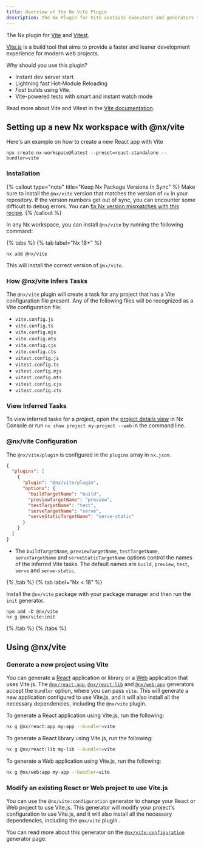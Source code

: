 ```yaml
---
title: Overview of the Nx Vite Plugin
description: The Nx Plugin for Vite contains executors and generators that support building applications using Vite. This page also explains how to configure Vite on your Nx workspace.
---
```


The Nx plugin for [Vite](https://vitejs.dev/) and [Vitest](https://vitest.dev/).

[Vite.js](https://vitejs.dev/) is a build tool that aims to provide a faster and leaner development experience for modern web projects.

Why should you use this plugin?

- Instant dev server start
- Lightning fast Hot-Module Reloading
- _Fast_ builds using Vite.
- Vite-powered tests with smart and instant watch mode

Read more about Vite and Vitest in the [Vite documentation](https://vitejs.dev/).

## Setting up a new Nx workspace with @nx/vite

Here's an example on how to create a new React app with Vite

```shell
npx create-nx-workspace@latest --preset=react-standalone --bundler=vite
```

### Installation

{% callout type="note" title="Keep Nx Package Versions In Sync" %}
Make sure to install the `@nx/vite` version that matches the version of `nx` in your repository. If the version numbers get out of sync, you can encounter some difficult to debug errors. You can [fix Nx version mismatches with this recipe](/recipes/tips-n-tricks/keep-nx-versions-in-sync).
{% /callout %}

In any Nx workspace, you can install `@nx/vite` by running the following command:

{% tabs %}
{% tab label="Nx 18+" %}

```shell
nx add @nx/vite
```

This will install the correct version of `@nx/vite`.

### How @nx/vite Infers Tasks

The `@nx/vite` plugin will create a task for any project that has a Vite configuration file present. Any of the following files will be recognized as a Vite configuration file:

- `vite.config.js`
- `vite.config.ts`
- `vite.config.mjs`
- `vite.config.mts`
- `vite.config.cjs`
- `vite.config.cts`
- `vitest.config.js`
- `vitest.config.ts`
- `vitest.config.mjs`
- `vitest.config.mts`
- `vitest.config.cjs`
- `vitest.config.cts`

### View Inferred Tasks

To view inferred tasks for a project, open the [project details view](/concepts/inferred-tasks) in Nx Console or run `nx show project my-project --web` in the command line.

### @nx/vite Configuration

The `@nx/vite/plugin` is configured in the `plugins` array in `nx.json`.

```json {% fileName="nx.json" %}
{
  "plugins": [
    {
      "plugin": "@nx/vite/plugin",
      "options": {
        "buildTargetName": "build",
        "previewTargetName": "preview",
        "testTargetName": "test",
        "serveTargetName": "serve",
        "serveStaticTargetName": "serve-static"
      }
    }
  ]
}
```

- The `buildTargetName`, `previewTargetName`, `testTargetName`, `serveTargetName` and `serveStaticTargetName` options control the names of the inferred Vite tasks. The default names are `build`, `preview`, `test`, `serve` and `serve-static`.

{% /tab %}
{% tab label="Nx < 18" %}

Install the `@nx/vite` package with your package manager and then run the `init` generator.

```shell
npm add -D @nx/vite
nx g @nx/vite:init
```

{% /tab %}
{% /tabs %}

## Using @nx/vite

### Generate a new project using Vite

You can generate a [React](/nx-api/react) application or library or a [Web](/nx-api/web) application that uses Vite.js. The [`@nx/react:app`](/nx-api/react/generators/application), [`@nx/react:lib`](/nx-api/react/generators/library) and [`@nx/web:app`](/nx-api/web/generators/application) generators accept the `bundler` option, where you can pass `vite`. This will generate a new application configured to use Vite.js, and it will also install all the necessary dependencies, including the `@nx/vite` plugin.

To generate a React application using Vite.js, run the following:

```bash
nx g @nx/react:app my-app --bundler=vite
```

To generate a React library using Vite.js, run the following:

```bash
nx g @nx/react:lib my-lib --bundler=vite
```

To generate a Web application using Vite.js, run the following:

```bash
nx g @nx/web:app my-app --bundler=vite
```

### Modify an existing React or Web project to use Vite.js

You can use the `@nx/vite:configuration` generator to change your React or Web project to use Vite.js. This generator will modify your project's configuration to use Vite.js, and it will also install all the necessary dependencies, including the `@nx/vite` plugin..

You can read more about this generator on the [`@nx/vite:configuration`](/nx-api/vite/generators/configuration) generator page.
